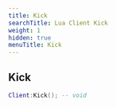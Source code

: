 ```yaml
---
title: Kick
searchTitle: Lua Client Kick
weight: 1
hidden: true
menuTitle: Kick
---
```

## Kick
```lua
Client:Kick(); -- void
```